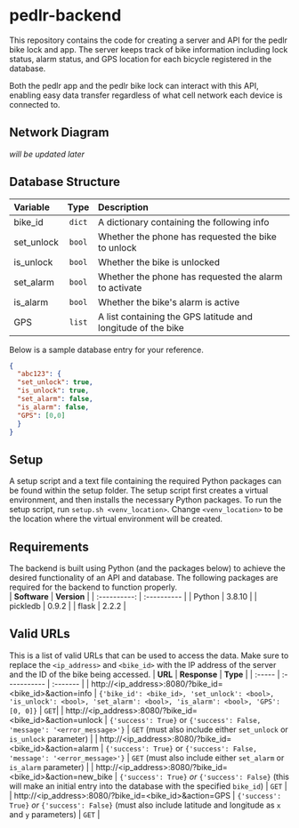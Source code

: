 # pedlr-backend
This repository contains the code for creating a server and API for the pedlr bike lock and app.
The server keeps track of bike information including lock status, alarm status, and GPS location for each bicycle registered in the database.

Both the pedlr app and the pedlr bike lock can interact with this API, enabling easy data transfer regardless of what cell network each device is connected to.

## Network Diagram
*will be updated later*

## Database Structure
| **Variable** | **Type** | **Description** |
| :----------- | :------: | :-------------- |
| bike_id      | `dict`   | A dictionary containing the following info                   |
| set_unlock | `bool`   | Whether the phone has requested the bike to unlock           |
| is_unlock  | `bool`   | Whether the bike is unlocked                                 |
| set_alarm    | `bool`   | Whether the phone has requested the alarm to activate        |
| is_alarm     | `bool`   | Whether the bike's alarm is active                           |
| GPS          | `list`   | A list containing the GPS latitude and longitude of the bike |

Below is a sample database entry for your reference.
```json
{
  "abc123": {
  "set_unlock": true,
  "is_unlock": true,
  "set_alarm": false,
  "is_alarm": false,
  "GPS": [0,0]
  }
}
```
## Setup
A setup script and a text file containing the required Python packages can be found within the setup folder. The setup script first creates a virtual environment, and then installs the necessary Python packages. To run the setup script, run `setup.sh <venv_location>`. Change `<venv_location>` to be the location where the virtual environment will be created.

## Requirements
The backend is built using Python (and the packages below) to achieve the desired functionality of an API and database. The following packages are required for the backend to function properly.  
| **Software** | **Version** |
| :----------: | :---------- |
| Python       | 3.8.10      |
| pickledb     | 0.9.2       |
| flask        | 2.2.2       |

## Valid URLs
This is a list of valid URLs that can be used to access the data. Make sure to replace the `<ip_address>` and `<bike_id>` with the IP address of the server and the ID of the bike being accessed. 
| **URL** | **Response** | **Type** |
| :-----  | :----------- | :------- |
| http://<ip_address>:8080/?bike_id=<bike_id>&action=info | `{'bike_id': <bike_id>, 'set_unlock': <bool>, 'is_unlock': <bool>, 'set_alarm': <bool>, 'is_alarm': <bool>, 'GPS': [0, 0]}` | `GET`|
| http://<ip_address>:8080/?bike_id=<bike_id>&action=unlock | `{'success': True}` or `{'success': False, 'message': '<error_message>'}` | `GET`  (must also include either `set_unlock` or `is_unlock` parameter) |
| http://<ip_address>:8080/?bike_id=<bike_id>&action=alarm | `{'success': True}` or `{'success': False, 'message': '<error_message>'}` | `GET`  (must also include either `set_alarm` or `is_alarm` parameter) |
| http://<ip_address>:8080/?bike_id=<bike_id>&action=new_bike | `{'success': True}` *or* `{'success': False}`  (this will make an initial entry into the database with the specified `bike_id`) | `GET` |
| http://<ip_address>:8080/?bike_id=<bike_id>&action=GPS | `{'success': True}` *or* `{'success': False}`  (must also include latitude and longitude as `x` and `y` parameters) | `GET` |